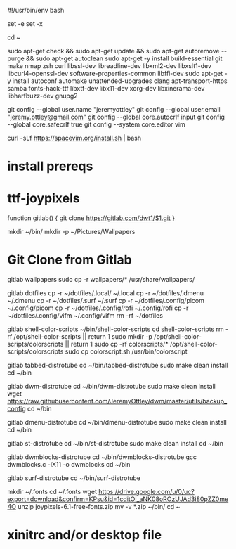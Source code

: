 #!/usr/bin/env bash

set -e
set -x

cd ~

sudo apt-get check && sudo apt-get update && sudo apt-get autoremove --purge && sudo apt-get autoclean
sudo apt-get -y install build-essential git make nmap zsh curl libssl-dev libreadline-dev libxml2-dev libxslt1-dev libcurl4-openssl-dev software-properties-common libffi-dev
sudo apt-get -y install autoconf automake unattended-upgrades clang apt-transport-https samba fonts-hack-ttf libxtf-dev libx11-dev xorg-dev libxinerama-dev libharfbuzz-dev gnupg2

git config --global user.name "jeremyottley"
git config --global user.email "jeremy.ottley@gmail.com"
git config --global core.autocrlf input
git config --global core.safecrlf true
git config --system core.editor vim


curl -sLf https://spacevim.org/install.sh | bash


# install prereqs
# ttf-joypixels

function gitlab() {
  git clone https://gitlab.com/dwt1/$1.git
}

mkdir ~/bin/
mkdir -p ~/Pictures/Wallpapers

# Git Clone from Gitlab

gitlab wallpapers
sudo cp -r wallpapers/* /usr/share/wallpapers/

gitlab dotfiles
cp -r ~/dotfiles/.local/ ~/.local
cp -r ~/dotfiles/.dmenu ~/.dmenu
cp -r ~/dotfiles/.surf ~/.surf
cp -r ~/dotfiles/.config/picom ~/.config/picom
cp -r ~/dotfiles/.config/rofi ~/.config/rofi
cp -r ~/dotfiles/.config/vifm ~/.config/vifm
rm -rf ~/dotfiles

gitlab shell-color-scripts ~/bin/shell-color-scripts
cd shell-color-scripts
rm -rf /opt/shell-color-scripts || return 1
sudo mkdir -p /opt/shell-color-scripts/colorscripts || return 1
sudo cp -rf colorscripts/* /opt/shell-color-scripts/colorscripts
sudo cp colorscript.sh /usr/bin/colorscript


gitlab tabbed-distrotube
cd ~/bin/tabbed-distrotube
sudo make clean install
cd ~/bin

gitlab dwm-distrotube
cd ~/bin/dwm-distrotube
sudo make clean install
wget https://raw.githubusercontent.com/JeremyOttley/dwm/master/utils/backup_config
cd ~/bin

gitlab dmenu-distrotube
cd ~/bin/dmenu-distrotube
sudo make clean install
cd ~/bin

gitlab st-distrotube
cd ~/bin/st-distrotube
sudo make clean install
cd ~/bin

gitlab dwmblocks-distrotube
cd ~/bin/dwmblocks-distrotube
gcc dwmblocks.c -lX11 -o dwmblocks
cd ~/bin

gitlab surf-distrotube
cd ~/bin/surf-distrotube

mkdir ~/.fonts
cd ~/.fonts
wget https://drive.google.com/u/0/uc?export=download&confirm=KPsu&id=1cditOi_aNK08oROzUJAd3i80pZZ0me4O
unzip joypixels-6.1-free-fonts.zip
mv -v *.zip ~/bin/
cd ~

# xinitrc and/or desktop file

